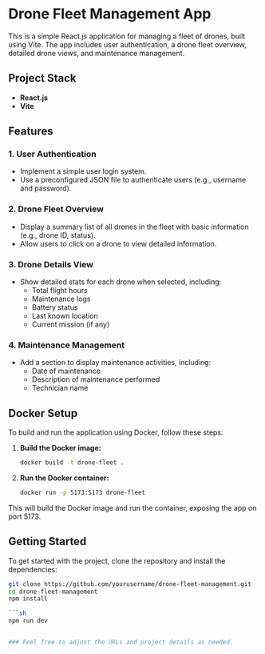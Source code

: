 # Drone Fleet Management App

This is a simple React.js application for managing a fleet of drones, built using Vite. The app includes user authentication, a drone fleet overview, detailed drone views, and maintenance management.

## Project Stack

- **React.js**
- **Vite**

## Features

### 1. User Authentication
- Implement a simple user login system.
- Use a preconfigured JSON file to authenticate users (e.g., username and password).

### 2. Drone Fleet Overview
- Display a summary list of all drones in the fleet with basic information (e.g., drone ID, status).
- Allow users to click on a drone to view detailed information.

### 3. Drone Details View
- Show detailed stats for each drone when selected, including:
    - Total flight hours
    - Maintenance logs
    - Battery status
    - Last known location
    - Current mission (if any)

### 4. Maintenance Management
- Add a section to display maintenance activities, including:
    - Date of maintenance
    - Description of maintenance performed
    - Technician name

## Docker Setup

To build and run the application using Docker, follow these steps:

1. **Build the Docker image:**
    ```sh
    docker build -t drone-fleet .
    ```

2. **Run the Docker container:**
    ```sh
    docker run -p 5173:5173 drone-fleet
    ```

This will build the Docker image and run the container, exposing the app on port 5173.

## Getting Started

To get started with the project, clone the repository and install the dependencies:

```sh
git clone https://github.com/yourusername/drone-fleet-management.git
cd drone-fleet-management
npm install

```sh
npm run dev


### Feel free to adjust the URLs and project details as needed.